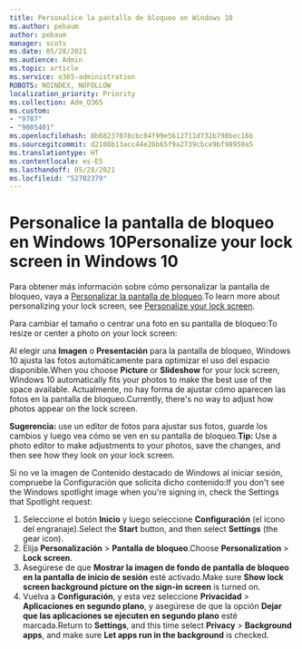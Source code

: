 ```yaml
---
title: Personalice la pantalla de bloqueo en Windows 10
ms.author: pebaum
author: pebaum
manager: scotv
ms.date: 05/28/2021
ms.audience: Admin
ms.topic: article
ms.service: o365-administration
ROBOTS: NOINDEX, NOFOLLOW
localization_priority: Priority
ms.collection: Adm_O365
ms.custom:
- "9787"
- "9005401"
ms.openlocfilehash: 8b68237078cbc04f99e5612711d732b798bec16b
ms.sourcegitcommit: d2108b13acc44e26b65f9a2739cbce9bf98959a5
ms.translationtype: HT
ms.contentlocale: es-ES
ms.lasthandoff: 05/28/2021
ms.locfileid: "52702379"
---
```

# <a name="personalize-your-lock-screen-in-windows-10"></a><span data-ttu-id="fe790-102">Personalice la pantalla de bloqueo en Windows 10</span><span class="sxs-lookup"><span data-stu-id="fe790-102">Personalize your lock screen in Windows 10</span></span>

<span data-ttu-id="fe790-103">Para obtener más información sobre cómo personalizar la pantalla de bloqueo, vaya a [Personalizar la pantalla de bloqueo](https://support.microsoft.com/windows/personalize-your-lock-screen-81dab9b0-35cf-887c-84a0-6de8ef72bea0).</span><span class="sxs-lookup"><span data-stu-id="fe790-103">To learn more about personalizing your lock screen, see [Personalize your lock screen](https://support.microsoft.com/windows/personalize-your-lock-screen-81dab9b0-35cf-887c-84a0-6de8ef72bea0).</span></span>

<span data-ttu-id="fe790-104">Para cambiar el tamaño o centrar una foto en su pantalla de bloqueo:</span><span class="sxs-lookup"><span data-stu-id="fe790-104">To resize or center a photo on your lock screen:</span></span>

<span data-ttu-id="fe790-105">Al elegir una **Imagen** o **Presentación** para la pantalla de bloqueo, Windows 10 ajusta las fotos automáticamente para optimizar el uso del espacio disponible.</span><span class="sxs-lookup"><span data-stu-id="fe790-105">When you choose **Picture** or **Slideshow** for your lock screen, Windows 10 automatically fits your photos to make the best use of the space available.</span></span> <span data-ttu-id="fe790-106">Actualmente, no hay forma de ajustar cómo aparecen las fotos en la pantalla de bloqueo.</span><span class="sxs-lookup"><span data-stu-id="fe790-106">Currently, there's no way to adjust how photos appear on the lock screen.</span></span>

<span data-ttu-id="fe790-107">**Sugerencia:** use un editor de fotos para ajustar sus fotos, guarde los cambios y luego vea cómo se ven en su pantalla de bloqueo.</span><span class="sxs-lookup"><span data-stu-id="fe790-107">**Tip:** Use a photo editor to make adjustments to your photos, save the changes, and then see how they look on your lock screen.</span></span>

<span data-ttu-id="fe790-108">Si no ve la imagen de Contenido destacado de Windows al iniciar sesión, compruebe la Configuración que solicita dicho contenido:</span><span class="sxs-lookup"><span data-stu-id="fe790-108">If you don't see the Windows spotlight image when you're signing in, check the Settings that Spotlight request:</span></span> 

1. <span data-ttu-id="fe790-109">Seleccione el botón **Inicio** y luego seleccione **Configuración** (el icono del engranaje).</span><span class="sxs-lookup"><span data-stu-id="fe790-109">Select the **Start** button, and then select **Settings** (the gear icon).</span></span>
1. <span data-ttu-id="fe790-110">Elija **Personalización** > **Pantalla de bloqueo**.</span><span class="sxs-lookup"><span data-stu-id="fe790-110">Choose **Personalization** > **Lock screen**.</span></span>
1. <span data-ttu-id="fe790-111">Asegúrese de que **Mostrar la imagen de fondo de pantalla de bloqueo en la pantalla de inicio de sesión** esté activado.</span><span class="sxs-lookup"><span data-stu-id="fe790-111">Make sure **Show lock screen background picture on the sign-in screen** is turned on.</span></span>
1. <span data-ttu-id="fe790-112">Vuelva a **Configuración**, y esta vez seleccione **Privacidad** > **Aplicaciones en segundo plano**, y asegúrese de que la opción **Dejar que las aplicaciones se ejecuten en segundo plano** esté marcada.</span><span class="sxs-lookup"><span data-stu-id="fe790-112">Return to **Settings**, and this time select **Privacy** > **Background apps**, and make sure **Let apps run in the background** is checked.</span></span>
